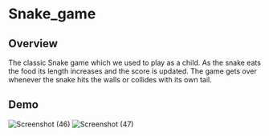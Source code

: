 # Snake_game
## Overview
The classic Snake game which we used to play as a child. As the snake eats the food its length increases and the score is updated. The game gets over whenever the snake hits the walls or collides with its own tail.
## Demo
![Screenshot (46)](https://user-images.githubusercontent.com/48888895/120615924-67b48180-c476-11eb-9771-2b4b1eef063c.png)
![Screenshot (47)](https://user-images.githubusercontent.com/48888895/120616689-0e008700-c477-11eb-9fb2-89393b9f11ae.png)
